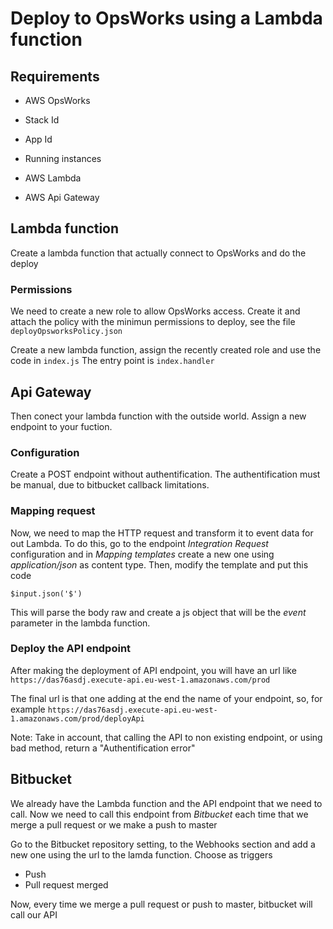 # Deploy to OpsWorks using a Lambda function

## Requirements

* AWS OpsWorks
 * Stack Id
 * App Id
 * Running instances

* AWS Lambda
* AWS Api Gateway

## Lambda function
Create a lambda function that actually connect to OpsWorks and do the deploy

### Permissions
We need to create a new role to allow OpsWorks access. Create it and attach the policy with
the minimun permissions to deploy, see the file `deployOpsworksPolicy.json`

Create a new lambda function, assign the recently created role and use the code in `index.js`
The entry point is `index.handler`

## Api Gateway
Then conect your lambda function with the outside world. Assign a new endpoint to your fuction.

### Configuration
Create a POST endpoint without authentification. The authentification must be manual, due to bitbucket
callback limitations.

### Mapping request
Now, we need to map the HTTP request and transform it to event data for out Lambda. To do this,
go to the endpoint *Integration Request* configuration and in *Mapping templates* create a new
one using *application/json* as content type. Then, modify the template and put this code

```
$input.json('$')
```

This will parse the body raw and create a js object that will be the *event* parameter in the lambda function.

### Deploy the API endpoint
After making the deployment of API endpoint, you will have an url like `https://das76asdj.execute-api.eu-west-1.amazonaws.com/prod`

The final url is that one adding at the end the name of your endpoint, so, for example
`https://das76asdj.execute-api.eu-west-1.amazonaws.com/prod/deployApi`

Note:
Take in account, that calling the API to non existing endpoint, or using bad method, return a "Authentification error"

## Bitbucket
We already have the Lambda function and the API endpoint that we need to call. Now we need to call this endpoint from *Bitbucket* each time that we merge a pull request or we make a push to master

Go to the Bitbucket repository setting, to the Webhooks section and add a new one using the url to the lamda function.
Choose as triggers
* Push
* Pull request merged

Now, every time we merge a pull request or push to master, bitbucket will call our API